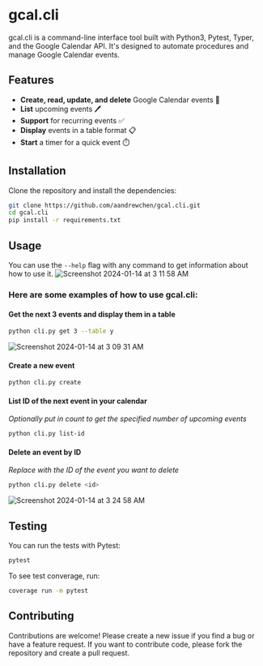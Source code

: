 # gcal.cli

gcal.cli is a command-line interface tool built with Python3, Pytest, Typer, and the Google Calendar API. It's designed to automate procedures and manage Google Calendar events.

## Features

- **Create, read, update, and delete** Google Calendar events 📅
- **List** upcoming events 🖊️
- **Support** for recurring events ✅
- **Display** events in a table format 📋
- **Start** a timer for a quick event ⏱️ 

## Installation

Clone the repository and install the dependencies:

```bash
git clone https://github.com/aandrewchen/gcal.cli.git
cd gcal.cli
pip install -r requirements.txt
```

## Usage
You can use the `--help` flag with any command to get information about how to use it.
![Screenshot 2024-01-14 at 3 11 58 AM](https://github.com/aandrewchen/gcal.cli/assets/125727520/0369b174-f370-4634-8ba2-426b77185991)

### Here are some examples of how to use gcal.cli:

#### Get the next 3 events and display them in a table
```bash
python cli.py get 3 --table y
```
![Screenshot 2024-01-14 at 3 09 31 AM](https://github.com/aandrewchen/gcal.cli/assets/125727520/211789ec-b5a7-4c59-b4e8-650c653479f1)

#### Create a new event
```bash
python cli.py create
```

#### List ID of the next event in your calendar
*Optionally put in count to get the specified number of upcoming events*
```bash
python cli.py list-id
```

#### Delete an event by ID
*Replace <id> with the ID of the event you want to delete*
```bash
python cli.py delete <id>
```
![Screenshot 2024-01-14 at 3 24 58 AM](https://github.com/aandrewchen/gcal.cli/assets/125727520/37438305-0044-4f4a-99c2-27bc9e41dabc)

## Testing
You can run the tests with Pytest:
```bash
pytest
```
To see test converage, run:
```bash
coverage run -m pytest
```

## Contributing
Contributions are welcome! Please create a new issue if you find a bug or have a feature request. If you want to contribute code, please fork the repository and create a pull request.
